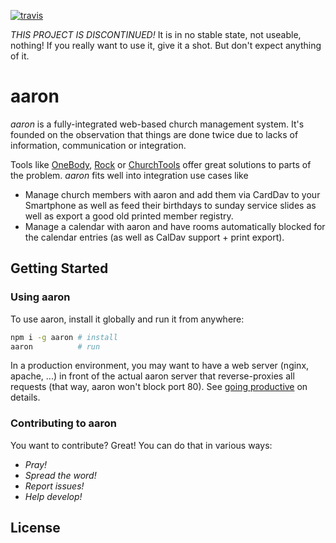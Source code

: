 [![travis](https://img.shields.io/travis/gjwsw/aaron.svg?style=flat-square)](https://travis-ci.org/gjwsw/aaron)

*THIS PROJECT IS DISCONTINUED!* It is in no stable state, not useable, nothing! If you really want to use it, give it a shot. But don't expect anything of it.

# aaron

*aaron* is a fully-integrated web-based church management system.
It's founded on the observation that things are done twice due to
lacks of information, communication or integration.

Tools like [OneBody](http://church.io), [Rock](http://rockrms.com)
or [ChurchTools](http://churchtools.de) offer great solutions to
parts of the problem. *aaron* fits well into integration use cases like

- Manage church members with aaron and add them via CardDav to your
  Smartphone as well as feed their birthdays to sunday service slides
  as well as export a good old printed member registry.
- Manage a calendar with aaron and have rooms automatically blocked
  for the calendar entries (as well as CalDav support + print export).

## Getting Started

### Using aaron

To use aaron, install it globally and run it from anywhere:

```bash
npm i -g aaron # install
aaron          # run
```

In a production environment, you may want to have a web server
(nginx, apache, ...) in front of the actual aaron server that
reverse-proxies all requests (that way, aaron won't block port 80).
See [going productive](#going-productive) on details.

### Contributing to aaron

You want to contribute? Great! You can do that in various ways:

- *Pray!*
- *Spread the word!*
- *Report issues!*
- *Help develop!*

## License

